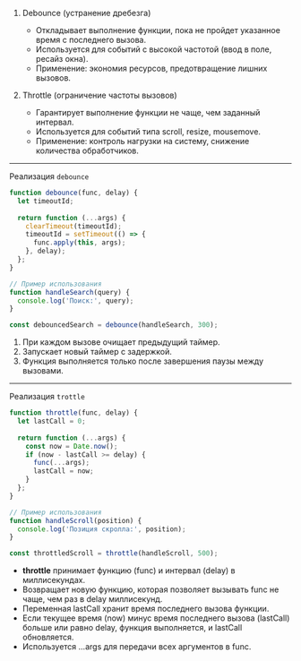 1. Debounce (устранение дребезга)  
   - Откладывает выполнение функции, пока не пройдет указанное время с последнего вызова.  
   - Используется для событий с высокой частотой (ввод в поле, ресайз окна).  
   - Применение: экономия ресурсов, предотвращение лишних вызовов.  

2. Throttle (ограничение частоты вызовов)  
   - Гарантирует выполнение функции не чаще, чем заданный интервал.  
   - Используется для событий типа scroll, resize, mousemove.  
   - Применение: контроль нагрузки на систему, снижение количества обработчиков.
---

Реализация `debounce`  

```js
function debounce(func, delay) {
  let timeoutId;
  
  return function (...args) {
    clearTimeout(timeoutId);
    timeoutId = setTimeout(() => {
      func.apply(this, args);
    }, delay);
  };
}

// Пример использования
function handleSearch(query) {
  console.log('Поиск:', query);
}

const debouncedSearch = debounce(handleSearch, 300);

```

1. При каждом вызове очищает предыдущий таймер.  
2. Запускает новый таймер с задержкой.  
3. Функция выполняется только после завершения паузы между вызовами.  
---
Реализация `trottle`

```js
function throttle(func, delay) {
  let lastCall = 0;
  
  return function (...args) {
    const now = Date.now();
    if (now - lastCall >= delay) {
      func(...args);
      lastCall = now;
    }
  };
}

// Пример использования
function handleScroll(position) {
  console.log('Позиция скролла:', position);
}

const throttledScroll = throttle(handleScroll, 500);
```

- **throttle** принимает функцию (func) и интервал (delay) в миллисекундах.
- Возвращает новую функцию, которая позволяет вызывать func не чаще, чем раз в delay миллисекунд.
- Переменная lastCall хранит время последнего вызова функции.
- Если текущее время (now) минус время последнего вызова (lastCall) больше или равно delay, функция выполняется, и lastCall обновляется.
- Используется ...args для передачи всех аргументов в func.